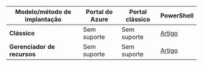 | **Modelo/método de implantação** | **Portal do Azure** | **Portal clássico** | **PowerShell** |
|---|---|---|---|
| **Clássico** | Sem suporte | Sem suporte| [Artigo](../articles/vpn-gateway/vpn-gateway-about-forced-tunneling.md) | 
| **Gerenciador de recursos** | Sem suporte | Sem suporte | [Artigo](../articles/vpn-gateway/vpn-gateway-forced-tunneling-rm.md)  |